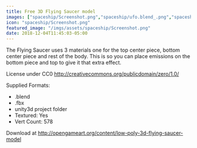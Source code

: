 ```yaml
---
title: Free 3D Flying Saucer model
images: ["spaceship/Screenshot.png","spaceship/ufo.blend_.png","spaceship/ufo.blend1_.png"]
icon: "spaceship/Screenshot.png"
featured_image: "/imgs/assets/spaceship/Screenshot.png"
date: 2018-12-04T11:45:03-05:00
---
```


The Flying Saucer uses 3 materials one for the top center piece, bottom center piece and rest of the body. This is so you can place emissions on the bottom piece and top to give it that extra effect.

License under CC0 http://creativecommons.org/publicdomain/zero/1.0/

Supplied Formats:

* .blend
* .fbx
* unity3d project folder
* Textured: Yes
* Vert Count: 578

Download at http://opengameart.org/content/low-poly-3d-flying-saucer-model